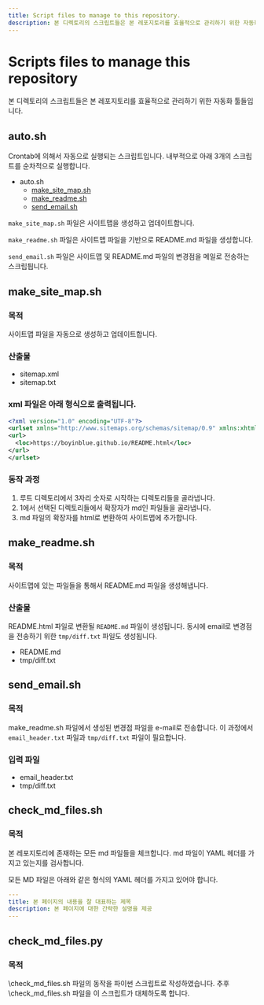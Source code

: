 ```yaml
---
title: Script files to manage to this repository.
description: 본 디렉토리의 스크립트들은 본 레포지토리를 효율적으로 관리하기 위한 자동화 툴들입니다.
---
```



Scripts files to manage this repository
===


본 디렉토리의 스크립트들은 본 레포지토리를 효율적으로 관리하기 위한 자동화 툴들입니다. 


auto.sh
---


Crontab에 의해서 자동으로 실행되는 스크립트입니다. 
내부적으로 아래 3개의 스크립트를 순차적으로 실행합니다.


- auto.sh
  - [make_site_map.sh](#make\_site\_map.sh)
  - [make_readme.sh](#make\_readme.sh)
  - [send_email.sh](#send\_email.sh)


<code>make\_site\_map.sh</code> 파일은 사이트맵을 생성하고 업데이트합니다. 


<code>make\_readme.sh</code> 파일은 사이트맵 파일을 기반으로 README.md 파일을 생성합니다.


<code>send\_email.sh</code> 파일은 사이트맵 및 README.md 파일의 변경점을 메일로 전송하는 스크립틥니다.


make\_site\_map.sh
---


### 목적


사이트맵 파일을 자동으로 생성하고 업데이트합니다. 


### 산출물


- sitemap.xml
- sitemap.txt


### xml 파일은 아래 형식으로 출력됩니다.


```xml
<?xml version="1.0" encoding="UTF-8"?>
<urlset xmlns="http://www.sitemaps.org/schemas/sitemap/0.9" xmlns:xhtml="http://www.w3.org/1999/xhtml">
<url>
  <loc>https://boyinblue.github.io/README.html</loc>
</url>
</urlset>
```


### 동작 과정


1. 루트 디렉토리에서 3자리 숫자로 시작하는 디렉토리들을 골라냅니다. 
2. 1에서 선택된 디렉토리들에서 확장자가 md인 파일들을 골라냅니다.
3. md 파일의 확장자를 html로 변환하여 사이트맵에 추가합니다.


make\_readme.sh
---


### 목적


사이트맵에 있는 파일들을 통해서 README.md 파일을 생성해냅니다. 


### 산출물


README.html 파일로 변환될 <code>README.md</code> 파일이 생성됩니다.
동시에 email로 변경점을 전송하기 위한 <code>tmp/diff.txt</code> 파일도 생성됩니다.


- README.md
- tmp/diff.txt


send\_email.sh
---


### 목적


make\_readme.sh 파일에서 생성된 변경점 파일을 e-mail로 전송합니다.
이 과정에서 <code>email\_header.txt</code> 파일과 
<code>tmp/diff.txt</code> 파일이 필요합니다. 


### 입력 파일


- email\_header.txt
- tmp/diff.txt


check\_md\_files.sh
---


### 목적


본 레포지토리에 존재하는 모든 md 파일들을 체크합니다. 
md 파일이 YAML 헤더를 가지고 있는지를 검사합니다. 


모든 MD 파일은 아래와 같은 형식의 YAML 헤더를 가지고 있어야 합니다.


```yaml
---
title: 본 페이지의 내용을 잘 대표하는 제목
description: 본 페이지에 대한 간략한 설명을 제공
---
```


check\_md\_files.py
---


### 목적


\check\_md\_files.sh 파일의 동작을 파이썬 스크립트로 작성하였습니다. 
추후 \check\_md\_files.sh 파일을 이 스크립트가 대체하도록 합니다.



